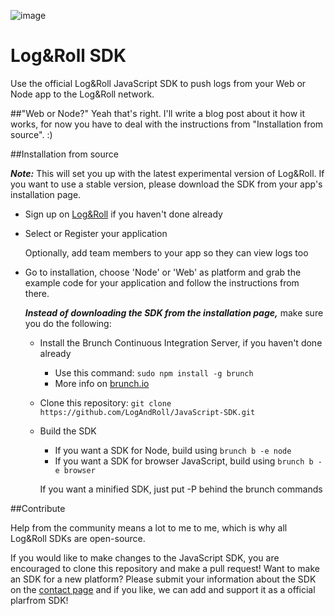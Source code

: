 ![image](http://logroll.in/images/logo-promo.png)

Log&Roll SDK
=======

Use the official Log&Roll JavaScript SDK to push logs from your Web or Node app to the Log&Roll network.

##"Web or Node?"
Yeah that's right. I'll write a blog post about it how it works, for now you have to deal with the instructions from "Installation from source". :)

##Installation from source

***Note:*** This will set you up with the latest experimental version of Log&Roll. If you want to use a stable version, please download the SDK from your app's installation page.

- Sign up on [Log&Roll](http://logroll.in) if you haven't done already
- Select or Register your application
	
	Optionally, add team members to your app so they can view logs too
			
	
- Go to installation, choose 'Node' or 'Web' as platform and grab the example code for your application and follow the instructions from there.

  ***Instead of downloading the SDK from the installation page,*** make sure you do the following:
  
    
  - Install the Brunch Continuous Integration Server, if you haven't done already	- Use this command: `sudo npm install -g brunch`	- More info on [brunch.io](http://brunch.io/)
  - Clone this repository: `git clone https://github.com/LogAndRoll/JavaScript-SDK.git`
  - Build the SDK
	  - If you want a SDK for Node, build using `brunch b -e node`
	  - If you want a SDK for browser JavaScript, build using `brunch b -e browser`
  
	  If you want a minified SDK, just put -P behind the brunch commands
  

##Contribute

Help from the community means a lot to me to me, which is why all Log&Roll SDKs are open-source.

If you would like to make changes to the JavaScript SDK, you are encouraged to clone this repository and make a pull request!
Want to make an SDK for a new platform? Please submit your information about the SDK on the [contact page](http://logroll.in/#/contact) and if you like, we can add and support it as a official plarfrom SDK!


